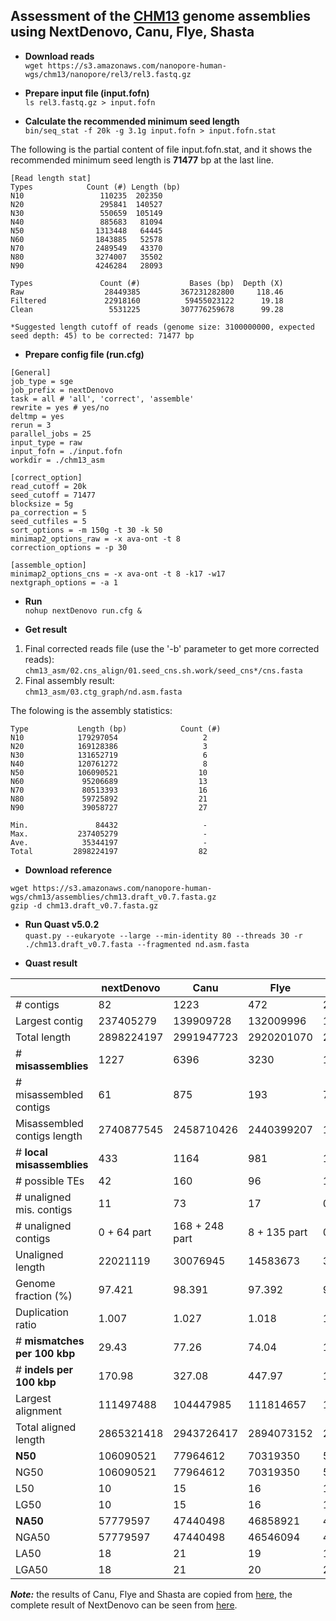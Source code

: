 ## Assessment of the [CHM13](https://github.com/nanopore-wgs-consortium/CHM13) genome assemblies using NextDenovo, Canu, Flye,	Shasta
* **Download reads**  
`wget https://s3.amazonaws.com/nanopore-human-wgs/chm13/nanopore/rel3/rel3.fastq.gz`

* **Prepare input file (input.fofn)**  
`ls rel3.fastq.gz > input.fofn`

* **Calculate the recommended minimum seed length**  
`bin/seq_stat -f 20k -g 3.1g input.fofn > input.fofn.stat`

The following is the partial content of file input.fofn.stat, and it shows the recommended minimum seed length is **71477** bp at the last line.
```
[Read length stat]
Types            Count (#) Length (bp)
N10                 110235  202350
N20                 295841  140527
N30                 550659  105149
N40                 885683   81094
N50                1313448   64445
N60                1843885   52578
N70                2489549   43370
N80                3274007   35502
N90                4246284   28093

Types               Count (#)           Bases (bp)  Depth (X)
Raw                  28449385         367231282800     118.46
Filtered             22918160          59455023122      19.18
Clean                 5531225         307776259678      99.28

*Suggested length cutoff of reads (genome size: 3100000000, expected seed depth: 45) to be corrected: 71477 bp
```

* **Prepare config file (run.cfg)** 
``` 
[General]
job_type = sge
job_prefix = nextDenovo
task = all # 'all', 'correct', 'assemble'
rewrite = yes # yes/no
deltmp = yes
rerun = 3
parallel_jobs = 25
input_type = raw
input_fofn = ./input.fofn
workdir = ./chm13_asm

[correct_option]
read_cutoff = 20k
seed_cutoff = 71477
blocksize = 5g
pa_correction = 5
seed_cutfiles = 5
sort_options = -m 150g -t 30 -k 50
minimap2_options_raw = -x ava-ont -t 8
correction_options = -p 30

[assemble_option]
minimap2_options_cns = -x ava-ont -t 8 -k17 -w17
nextgraph_options = -a 1
```

* **Run**   
`nohup nextDenovo run.cfg &`

* **Get result**
1. Final corrected reads file (use the '-b' parameter to get more corrected reads):
`chm13_asm/02.cns_align/01.seed_cns.sh.work/seed_cns*/cns.fasta`
2. Final assembly result:  
`chm13_asm/03.ctg_graph/nd.asm.fasta`

The folowing is the assembly statistics:
```
Type           Length (bp)            Count (#)
N10            179297054                   2
N20            169128386                   3
N30            131652719                   6
N40            120761272                   8
N50            106090521                  10
N60             95206689                  13
N70             80513393                  16
N80             59725892                  21
N90             39058727                  27

Min.               84432                   -
Max.           237405279                   -
Ave.            35344197                   -
Total         2898224197                  82
```

* **Download reference**   
```
wget https://s3.amazonaws.com/nanopore-human-wgs/chm13/assemblies/chm13.draft_v0.7.fasta.gz
gzip -d chm13.draft_v0.7.fasta.gz
```

* **Run Quast v5.0.2**   
`quast.py --eukaryote --large --min-identity 80 --threads 30 -r ./chm13.draft_v0.7.fasta --fragmented nd.asm.fasta`

<a name="quast"></a>  

* **Quast result**

| | nextDenovo | Canu | Flye | Shasta |
| --------- | ------ | ------ | ------ | ------ |
| # contigs | 82 |  1223 |  472 |  297 |
| Largest contig | 237405279 |  139909728 |  132009996 |  130803838 |
| Total length | 2898224197 |  2991947723 |  2920201070 |  2823384269 |
| # **misassemblies** | 1227 |  6396 |  3230 |  187 |
| # misassembled contigs | 61 |  875 |  193 |  78 |
| Misassembled contigs length | 2740877545 |  2458710426 |  2440399207 |  1351075153 |
| # **local misassemblies** | 433 |  1164 |  981 |  129 |
| # possible TEs | 42 |  160 |  96 |  14 |
| # unaligned mis. contigs | 11 |  73 |  17 |  0 |
| # unaligned contigs | 0 + 64 part |  168 + 248 part |  8 + 135 part |  0 + 37 part |
| Unaligned length | 22021119 |  30076945 |  14583673 |  393547 |
| Genome fraction (%) | 97.421 |  98.391 |  97.392 |  96.149 |
| Duplication ratio | 1.007 |  1.027 |  1.018 |  1.002 |
| # **mismatches per 100 kbp** | 29.43 |  77.26 |  74.04 |  15.56 |
| # **indels per 100 kbp** | 170.98 |  327.08 |  447.97 |  141.25 |
| Largest alignment | 111497488 |  104447985 |  111814657 |  111679369 |
| Total aligned length | 2865321418 |  2943726417 |  2894073152 |  2821352191 |
| **N50** | 106090521 |  77964612 |  70319350 |  58111632 |
| NG50 | 106090521 |  77964612 |  70319350 |  58088067 |
| L50 | 10 |  15 |  16 |  17 |
| LG50 | 10 |  15 |  16 |  18 |
| **NA50** | 57779597 |  47440498 |  46858921 |  47392260 |
| NGA50 | 57779597 |  47440498 |  46546094 |  44539326 |
| LA50 | 18 |  21 |  19 |  19 |
| LGA50 | 18 |  21 |  20 |  20 |

***Note:*** the results of Canu, Flye and Shasta are copied from [here](https://github.com/human-pangenomics/assembly-analysis), the complete result of NextDenovo can be seen from [here](./TEST2.pdf).
